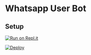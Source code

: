 # Whatsapp User Bot
## Setup

[![Run on Repl.it](https://replit.com/badge/github/lyfe00011/whatsapp-bot)](https://replit.com/@nadunmalaka/Queen-Ami)

[![Deploy](https://www.herokucdn.com/deploy/button.svg)](https://heroku.com/deploy?template=https://github.com/lyfe00011/whatsapp-bot)
